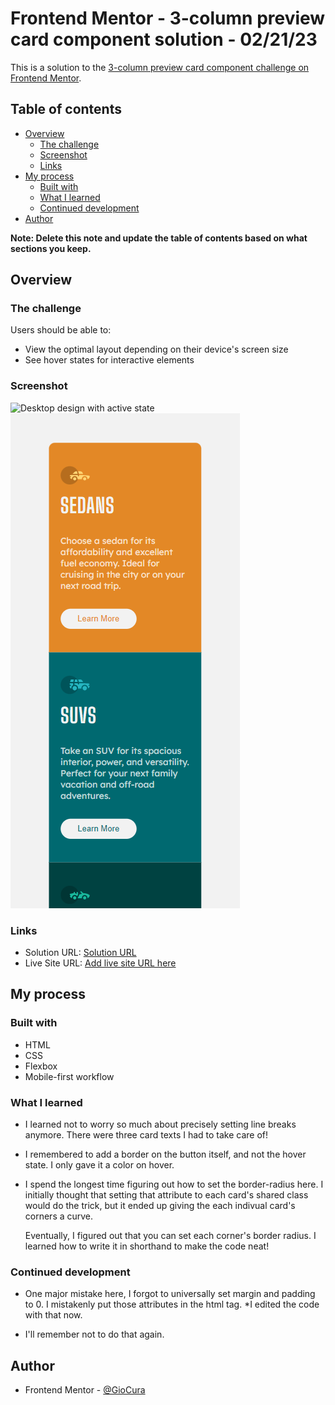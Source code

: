 # Frontend Mentor - 3-column preview card component solution - 02/21/23

This is a solution to the [3-column preview card component challenge on Frontend Mentor](https://www.frontendmentor.io/challenges/3column-preview-card-component-pH92eAR2-).

## Table of contents

- [Overview](#overview)
  - [The challenge](#the-challenge)
  - [Screenshot](#screenshot)
  - [Links](#links)
- [My process](#my-process)
  - [Built with](#built-with)
  - [What I learned](#what-i-learned)
  - [Continued development](#continued-development)
- [Author](#author)

**Note: Delete this note and update the table of contents based on what sections you keep.**

## Overview

### The challenge

Users should be able to:

- View the optimal layout depending on their device's screen size
- See hover states for interactive elements

### Screenshot

![Desktop design with active state](images/screenhot-desktop-active.png)
![Mobile design](images/screenshot-mobile.png)

### Links

- Solution URL: [Solution URL](https://github.com/GioCura/FrontEndMentor-3col-preview)
- Live Site URL: [Add live site URL here](https://gc7-3columnpreview.netlify.app)

## My process

### Built with

- HTML
- CSS
- Flexbox
- Mobile-first workflow

### What I learned

- I learned not to worry so much about precisely setting line breaks anymore. There were three card texts I had to take care of!

- I remembered to add a border on the button itself, and not the hover state. I only gave it a color on hover.

- I spend the longest time figuring out how to set the border-radius here. I initially thought that setting that attribute to each card's shared class would do the trick, but it ended up giving the each indivual card's corners a curve.

  Eventually, I figured out that you can set each corner's border radius. I learned how to write it in shorthand to make the code neat!

### Continued development

- One major mistake here, I forgot to universally set margin and padding to 0. I mistakenly put those attributes in the html tag. \*I edited the code with that now.

- I'll remember not to do that again.

## Author

- Frontend Mentor - [@GioCura](https://www.frontendmentor.io/profile/GioCura)
